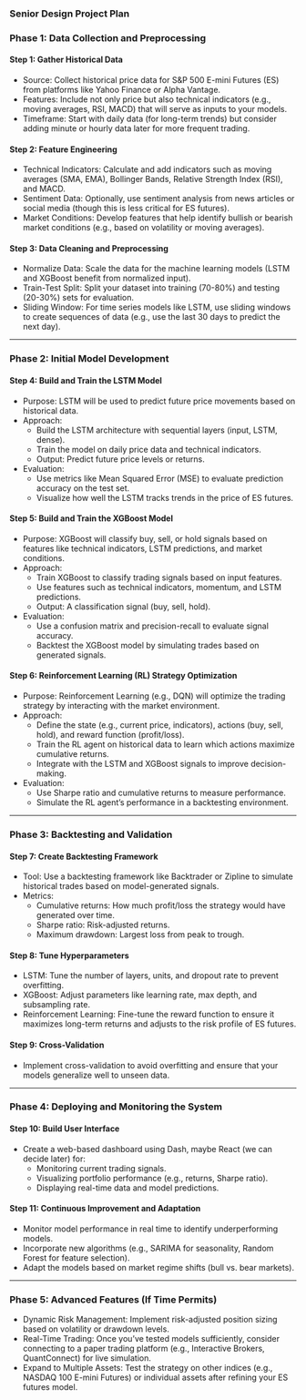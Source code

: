 ### Senior Design Project Plan

### Phase 1: Data Collection and Preprocessing

#### Step 1: Gather Historical Data

* Source: Collect historical price data for S\&P 500 E-mini Futures (ES) from platforms like Yahoo Finance or Alpha Vantage.  
* Features: Include not only price but also technical indicators (e.g., moving averages, RSI, MACD) that will serve as inputs to your models.  
* Timeframe: Start with daily data (for long-term trends) but consider adding minute or hourly data later for more frequent trading.

#### Step 2: Feature Engineering

* Technical Indicators: Calculate and add indicators such as moving averages (SMA, EMA), Bollinger Bands, Relative Strength Index (RSI), and MACD.  
* Sentiment Data: Optionally, use sentiment analysis from news articles or social media (though this is less critical for ES futures).  
* Market Conditions: Develop features that help identify bullish or bearish market conditions (e.g., based on volatility or moving averages).

#### Step 3: Data Cleaning and Preprocessing

* Normalize Data: Scale the data for the machine learning models (LSTM and XGBoost benefit from normalized input).  
* Train-Test Split: Split your dataset into training (70-80%) and testing (20-30%) sets for evaluation.  
* Sliding Window: For time series models like LSTM, use sliding windows to create sequences of data (e.g., use the last 30 days to predict the next day).

---

### Phase 2: Initial Model Development

#### Step 4: Build and Train the LSTM Model

* Purpose: LSTM will be used to predict future price movements based on historical data.  
* Approach:  
  * Build the LSTM architecture with sequential layers (input, LSTM, dense).  
  * Train the model on daily price data and technical indicators.  
  * Output: Predict future price levels or returns.  
* Evaluation:  
  * Use metrics like Mean Squared Error (MSE) to evaluate prediction accuracy on the test set.  
  * Visualize how well the LSTM tracks trends in the price of ES futures.

#### Step 5: Build and Train the XGBoost Model

* Purpose: XGBoost will classify buy, sell, or hold signals based on features like technical indicators, LSTM predictions, and market conditions.  
* Approach:  
  * Train XGBoost to classify trading signals based on input features.  
  * Use features such as technical indicators, momentum, and LSTM predictions.  
  * Output: A classification signal (buy, sell, hold).  
* Evaluation:  
  * Use a confusion matrix and precision-recall to evaluate signal accuracy.  
  * Backtest the XGBoost model by simulating trades based on generated signals.

#### Step 6: Reinforcement Learning (RL) Strategy Optimization

* Purpose: Reinforcement Learning (e.g., DQN) will optimize the trading strategy by interacting with the market environment.  
* Approach:  
  * Define the state (e.g., current price, indicators), actions (buy, sell, hold), and reward function (profit/loss).  
  * Train the RL agent on historical data to learn which actions maximize cumulative returns.  
  * Integrate with the LSTM and XGBoost signals to improve decision-making.  
* Evaluation:  
  * Use Sharpe ratio and cumulative returns to measure performance.  
  * Simulate the RL agent’s performance in a backtesting environment.

---

### Phase 3: Backtesting and Validation

#### Step 7: Create Backtesting Framework

* Tool: Use a backtesting framework like Backtrader or Zipline to simulate historical trades based on model-generated signals.  
* Metrics:  
  * Cumulative returns: How much profit/loss the strategy would have generated over time.  
  * Sharpe ratio: Risk-adjusted returns.  
  * Maximum drawdown: Largest loss from peak to trough.

#### Step 8: Tune Hyperparameters

* LSTM: Tune the number of layers, units, and dropout rate to prevent overfitting.  
* XGBoost: Adjust parameters like learning rate, max depth, and subsampling rate.  
* Reinforcement Learning: Fine-tune the reward function to ensure it maximizes long-term returns and adjusts to the risk profile of ES futures.

#### Step 9: Cross-Validation

* Implement cross-validation to avoid overfitting and ensure that your models generalize well to unseen data.

---

### Phase 4: Deploying and Monitoring the System

#### Step 10: Build User Interface

* Create a web-based dashboard using Dash, maybe React (we can decide later) for:  
  * Monitoring current trading signals.  
  * Visualizing portfolio performance (e.g., returns, Sharpe ratio).  
  * Displaying real-time data and model predictions.

#### Step 11: Continuous Improvement and Adaptation

* Monitor model performance in real time to identify underperforming models.  
* Incorporate new algorithms (e.g., SARIMA for seasonality, Random Forest for feature selection).  
* Adapt the models based on market regime shifts (bull vs. bear markets).

---

### Phase 5: Advanced Features (If Time Permits)

* Dynamic Risk Management: Implement risk-adjusted position sizing based on volatility or drawdown levels.  
* Real-Time Trading: Once you’ve tested models sufficiently, consider connecting to a paper trading platform (e.g., Interactive Brokers, QuantConnect) for live simulation.  
* Expand to Multiple Assets: Test the strategy on other indices (e.g., NASDAQ 100 E-mini Futures) or individual assets after refining your ES futures model.

